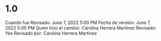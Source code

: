 # 1.0

Cuando fue Revisado: June 7, 2022 5:00 PM
Fecha de  versión: June 7, 2022 5:00 PM
Quien hizo el cambio: Carolina Herrera Martínez
Revisado: Yes
Revisado por: Carolina Herrera Martínez